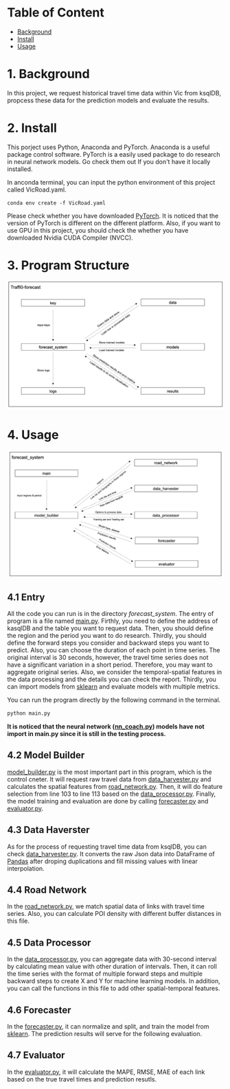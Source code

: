 
# Table of Content

- [Background](#background)
- [Install](#install)
- [Usage](#usage)

# 1. Background

In this project, we request historical travel time data within Vic from ksqlDB, propcess these data for the prediction models and evaluate the results.

# 2. Install

This porject uses Python, Anaconda and PyTorch. Anaconda is a useful package control software. PyTorch is a easily used package to do research in neural network models. Go check them out If you don't have it locally installed.

In anconda terminal, you can input the python environment of this project called VicRoad.yaml.

```conda
conda env create -f VicRoad.yaml
```

Please check whether you have downloaded [PyTorch](https://pytorch.org/). It is noticed that the version of PyTorch is different on the different platform. Also, if you want to use GPU in this project, you should check the whether you have downloaded Nvidia CUDA Compiler (NVCC).

# 3. Program Structure

![image](file%20flow.png)

# 4. Usage

![image](code%20structure.png)

## 4.1 Entry

All the code you can run is in the directory *forecast_system*. The entry of program is a file named [main.py](forecast_system/main.py). Firthly, you need to define the address of kasqlDB and the table you want to request data. Then, you should define the region and the period you want to do research. Thirdly, you should define the forward steps you consider and backward steps you want to predict. Also, you can choose the duration of each point in time series. The original interval is 30 seconds, however, the travel time series does not have a significant variation in a short period. Therefore, you may want to aggregate original series. Also, we consider the temporal-spatial features in the data processing and the details you can check the report. Thirdly, you can import models from [sklearn](https://scikit-learn.org/stable/) and evaluate models with multiple metrics.

You can run the program directly by the following command in the terminal.

```bash
python main.py
```

**It is noticed that the neural network ([nn_coach.py](forecast_system/nn_library/nn_coach.py)) models have not import in main.py since it is still in the testing process.**

## 4.2 Model Builder

[model_builder.py](forecast_system/model_builder.py) is the most important part in this program, which is the control cneter. It will request raw travel data from [data_harvester.py](forecast_system/data_harvester.py) and calculates the spatial features from [road_network.py](forecast_system/road_network.py). Then, it will do feature selection from line 103 to line 113 based on the [data_processor.py](forecast_system/data_processor.py). Finally, the model training and evaluation are done by calling [forecaster.py](forecast_system/forecaster.py) and [evaluator.py](forecast_system/evaluator.py).

## 4.3 Data Haverster

As for the process of requesting travel time data from ksqlDB, you can check [data_harvester.py](forecast_system/data_harvester.py). It converts the raw Json data into DataFrame of [Pandas](https://pandas.pydata.org/) after droping duplications and fill missing values with linear interpolation.

## 4.4 Road Network

In the [road_network.py](forecast_system/road_network.py), we match spatial data of links with travel time series. Also, you can calculate POI density with different buffer distances in this file. 

## 4.5 Data Processor

In the [data_processor.py](forecast_system/data_processor.py), you can aggregate data with 30-second interval by calculating mean value with other duration of intervals. Then, it can roll the time series with the format of multiple forward steps and multiple backward steps to create X and Y for machine learning models. In addition, you can call the functions in this file to add other spatial-temporal features.

## 4.6 Forecaster

In the [forecaster.py](forecast_system/forecaster.py), it can normalize and split, and train the model from [sklearn](https://scikit-learn.org/stable/). The prediction results will serve for the following evaluation.

## 4.7 Evaluator

In the [evaluator.py](forecast_system/evaluator.py), it will calculate the MAPE, RMSE, MAE of each link based on the true travel times and prediction resutls.

